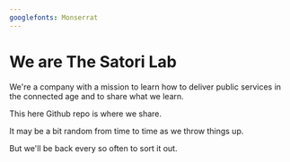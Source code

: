 ```yaml
---
googlefonts: Monserrat
---
```


# We are The Satori Lab

We're a company with a mission to learn how to deliver public services in the connected age and to share what we learn.

This here Github repo is where we share.

It may be a bit random from time to time as we throw things up.

But we'll be back every so often to sort it out.






